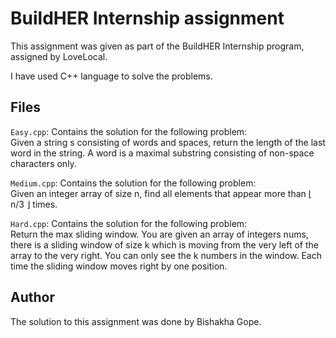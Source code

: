 # BuildHER Internship assignment

This assignment was given as part of the BuildHER Internship program, assigned by LoveLocal.

I have used C++ language to solve the problems.

## Files
`Easy.cpp`: Contains the solution for the following problem: <br>
Given a string s consisting of words and spaces, return the length of the last word in the string. A word is a maximal substring consisting of non-space characters only.

`Medium.cpp`: Contains the solution for the following problem: <br>
Given an integer array of size n, find all elements that appear more than ⌊ n/3 ⌋ times.

`Hard.cpp`: Contains the solution for the following problem: <br>
Return the max sliding window.
You are given an array of integers nums, there is a sliding window of size k which is moving from the very left of the array to the very right. You can only see the k numbers in the window. Each time the sliding window moves right by one position.

## Author
The solution to this assignment was done by Bishakha Gope.
